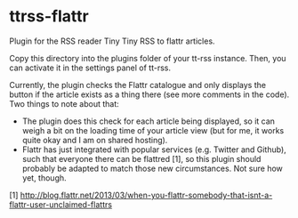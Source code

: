 ttrss-flattr
============

Plugin for the RSS reader Tiny Tiny RSS to flattr articles.

Copy this directory into the plugins folder of your tt-rss instance. Then, you can activate it in the settings panel of tt-rss.

Currently, the plugin checks the Flattr catalogue and only displays the button if the article exists as a thing there (see more comments in the code). Two things to note about that:

* The plugin does this check for each article being displayed, so it can weigh a bit on the loading time of your article view (but for me, it works quite okay and I am on shared hosting).
* Flattr has just integrated with popular services (e.g. Twitter and Github), such that everyone there can be flattred [1], so this plugin should probably be adapted to match those new circumstances. Not sure how yet, though.

[1] http://blog.flattr.net/2013/03/when-you-flattr-somebody-that-isnt-a-flattr-user-unclaimed-flattrs 
